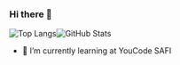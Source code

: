 ### Hi there 👋

<!--
**SoumayaAMghar/SoumayaAMghar** is a ✨ _special_ ✨ repository because its `README.md` (this file) appears on your GitHub profile.

Here are some ideas to get you started:

- 🔭 I’m currently working on ...
- 🌱 I’m currently learning ...
- 👯 I’m looking to collaborate on ...
- 🤔 I’m looking for help with ...
- 💬 Ask me about ...
- 📫 How to reach me: ...
- 😄 Pronouns: ...
- ⚡ Fun fact: ...
-->
![Top Langs](https://github-readme-stats.vercel.app/api/top-langs/?username=SoumayaAMghar&theme=tokyonight)![GitHub Stats](https://github-readme-stats.vercel.app/api?username=SoumayaAMghar&theme=radical)
- 🌱 I’m currently learning at YouCode SAFI
